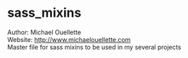 # sass_mixins
Author: Michael Ouellette<br />
Website: http://www.michaelouellette.com<br />
Master file for sass mixins to be used in my several projects
